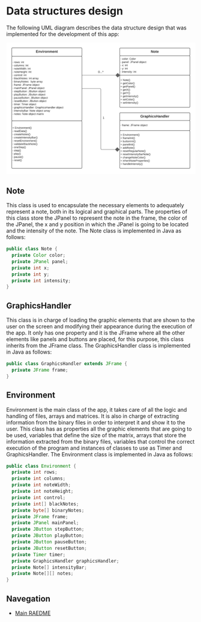 # Data structures design

The following UML diagram describes the data structure design that was implemented for the development of this app:

<center>

  ![Piano emulator](../src/images/dataStructuresDesign.png)

</center>

## Note

This class is used to encapsulate the necessary elements to adequately represent a note, both in its logical and graphical parts. The properties of this class store the JPanel to represent the note in the frame, the color of the JPanel, the x and y position in which the JPanel is going to be located and the intensity of the note. The Note class is implemented in Java as follows:

``` java
public class Note {
  private Color color;
  private JPanel panel;
  private int x;
  private int y;
  private int intensity;
}
```

## GraphicsHandler

This class is in charge of loading the graphic elements that are shown to the user on the screen and modifying their appearance during the execution of the app. It only has one property and it is the JFrame where all the other elements like panels and buttons are placed, for this purpose, this class inherits from the JFrame class. The GraphicsHandler class is implemented in Java as follows:

``` java
public class GraphicsHandler extends JFrame {
  private JFrame frame;
}
```

## Environment

Environment is the main class of the app, it takes care of all the logic and handling of files, arrays and matrices. It is also in charge of extracting information from the binary files in order to interpret it and show it to the user. This class has as properties all the graphic elements that are going to be used, variables that define the size of the matrix, arrays that store the information extracted from the binary files, variables that control the correct execution of the program and instances of classes to use as Timer and GraphicsHandler. The Environment class is implemented in Java as follows:

```java
public class Environment {
  private int rows;
  private int columns;
  private int noteWidth;
  private int noteHeight;
  private int control;
  private int[] blackNotes;
  private byte[] binaryNotes;
  private JFrame frame;
  private JPanel mainPanel;
  private JButton stepButton;
  private JButton playButton;
  private JButton pauseButton;
  private JButton resetButton;
  private Timer timer;
  private GraphicsHandler graphicsHandler;
  private Note[] intensityBar;
  private Note[][] notes;
}
```

## Navegation

* [Main RAEDME](../README.md)